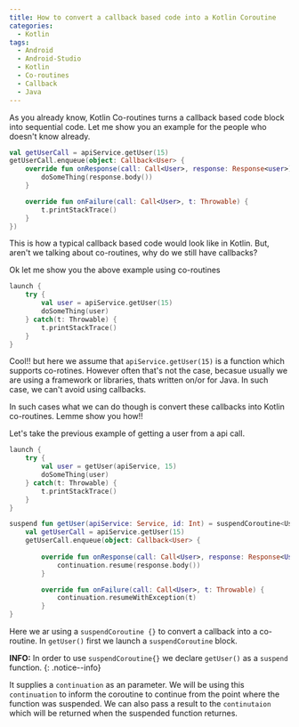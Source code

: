 ```yaml
---
title: How to convert a callback based code into a Kotlin Coroutine
categories:
  - Kotlin
tags:
  - Android
  - Android-Studio
  - Kotlin
  - Co-routines
  - Callback
  - Java
---
```


As you already know, Kotlin Co-routines turns a callback based code block into sequential code. Let me show you an example for the people who doesn't know already.

```kotlin
val getUserCall = apiService.getUser(15)
getUserCall.enqueue(object: Callback<User> {
    override fun onResponse(call: Call<User>, response: Response<user>) {
        doSomeThing(response.body())
    }

    override fun onFailure(call: Call<User>, t: Throwable) {
	    t.printStackTrace()
    }
})
```

This is how a typical callback based code would look like in Kotlin. But, aren't we talking about co-routines, why do we still have callbacks?

Ok let me show you the above example using co-routines

```kotlin
launch {
    try {
        val user = apiService.getUser(15)
        doSomeThing(user)
    } catch(t: Throwable) {
        t.printStackTrace()
    }
}
```

Cool!! but here we assume that `apiService.getUser(15)` is a function which supports co-rotines. However often that's not the case, becasue usually we are using a framework or libraries, thats written on/or for Java. In such case, we can't avoid using callbacks. 

In such cases what we can do though is convert these callbacks into Kotlin co-routines. Lemme show you how!!

Let's take the previous example of getting a user from a api call.

```kotlin
launch {
    try {
        val user = getUser(apiService, 15)
        doSomeThing(user)
    } catch(t: Throwable) {
        t.printStackTrace()
    }
}

suspend fun getUser(apiService: Service, id: Int) = suspendCoroutine<User> { continuation ->
    val getUserCall = apiService.getUser(15)
    getUserCall.enqueue(object: Callback<User> {
		
        override fun onResponse(call: Call<User>, response: Response<User>) {
            continuation.resume(response.body())
        }

        override fun onFailure(call: Call<User>, t: Throwable) {
            continuation.resumeWithException(t)
        }
}
```

Here we ar using a `suspendCoroutine {}` to convert a callback into a co-routine. In `getUser()` first we launch a `suspendCoroutine` block. 

**INFO:** In order to use `suspendCoroutine{}` we declare `getUser()` as a `suspend` function.
{: .notice--info}

It supplies a `continuation` as an parameter. We will be using this `continuation` to inform the coroutine to continue from the point where the function was suspended. We can also pass a result to the `continutaion` which will be returned when the suspended function returnes.
